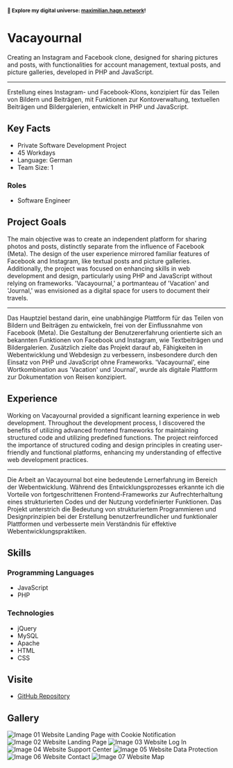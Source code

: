 <small>**🚀 Explore my digital universe: [maximilian.hagn.network](https://maximilian.hagn.network)!</small>**

# Vacayournal

Creating an Instagram and Facebook clone, designed for sharing pictures and posts, with functionalities for account management, textual posts, and picture galleries, developed in PHP and JavaScript.


---
Erstellung eines Instagram- und Facebook-Klons, konzipiert für das Teilen von Bildern und Beiträgen, mit Funktionen zur Kontoverwaltung, textuellen Beiträgen und Bildergalerien, entwickelt in PHP und JavaScript.

## Key Facts

- Private Software Development Project
- 45 Workdays
- Language: German
- Team Size: 1

### Roles

- Software Engineer

## Project Goals

The main objective was to create an independent platform for sharing photos and posts, distinctly separate from the influence of Facebook (Meta). The design of the user experience mirrored familiar features of Facebook and Instagram, like textual posts and picture galleries. Additionally, the project was focused on enhancing skills in web development and design, particularly using PHP and JavaScript without relying on frameworks. 'Vacayournal,' a portmanteau of 'Vacation' and 'Journal,' was envisioned as a digital space for users to document their travels.


---
Das Hauptziel bestand darin, eine unabhängige Plattform für das Teilen von Bildern und Beiträgen zu entwickeln, frei von der Einflussnahme von Facebook (Meta). Die Gestaltung der Benutzererfahrung orientierte sich an bekannten Funktionen von Facebook und Instagram, wie Textbeiträgen und Bildergalerien. Zusätzlich zielte das Projekt darauf ab, Fähigkeiten in Webentwicklung und Webdesign zu verbessern, insbesondere durch den Einsatz von PHP und JavaScript ohne Frameworks. 'Vacayournal', eine Wortkombination aus 'Vacation' und 'Journal', wurde als digitale Plattform zur Dokumentation von Reisen konzipiert.

## Experience

Working on Vacayournal provided a significant learning experience in web development. Throughout the development process, I discovered the benefits of utilizing advanced frontend frameworks for maintaining structured code and utilizing predefined functions. The project reinforced the importance of structured coding and design principles in creating user-friendly and functional platforms, enhancing my understanding of effective web development practices.


---
Die Arbeit an Vacayournal bot eine bedeutende Lernerfahrung im Bereich der Webentwicklung. Während des Entwicklungsprozesses erkannte ich die Vorteile von fortgeschrittenen Frontend-Frameworks zur Aufrechterhaltung eines strukturierten Codes und der Nutzung vordefinierter Funktionen. Das Projekt unterstrich die Bedeutung von strukturiertem Programmieren und Designprinzipien bei der Erstellung benutzerfreundlicher und funktionaler Plattformen und verbesserte mein Verständnis für effektive Webentwicklungspraktiken.

## Skills

### Programming Languages

 - JavaScript
 - PHP
### Technologies

 - jQuery
 - MySQL
 - Apache
 - HTML
 - CSS

## Visite

- [GitHub Repository](https://github.com/maxhagn/Vacayournal)

## Gallery

![Image 01 Website Landing Page with Cookie Notification](https://files.hagn.network/images/vacayournal/landing-cookies.webp)
![Image 02 Website Landing Page](https://files.hagn.network/images/vacayournal/landing.webp)
![Image 03 Website Log In](https://files.hagn.network/images/vacayournal/log-in.webp)
![Image 04 Website Support Center](https://files.hagn.network/images/vacayournal/support-center.webp)
![Image 05 Website Data Protection](https://files.hagn.network/images/vacayournal/data-protection.webp)
![Image 06 Website Contact](https://files.hagn.network/images/vacayournal/contact.webp)
![Image 07 Website Map](https://files.hagn.network/images/vacayournal/map.webp)

